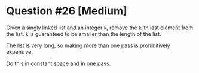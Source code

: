 # Question #26 [Medium]

Given a singly linked list and an integer `k`, remove the `k`-th last element from the list. `k` is guaranteed to be smaller than the length of the list.

The list is very long, so making more than one pass is prohibitively expensive.

Do this in constant space and in one pass.
